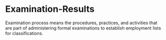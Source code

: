 # Examination-Results
Examination process means the procedures, practices, and activities that are part of administering formal examinations to establish employment lists for classifications.
